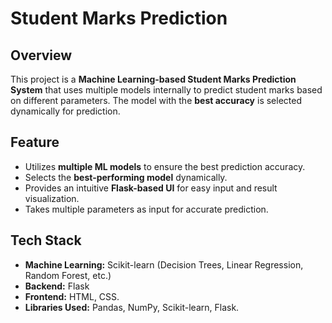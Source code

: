 
# Student Marks Prediction

## Overview
This project is a **Machine Learning-based Student Marks Prediction System** that uses multiple models internally to predict student marks based on different parameters. The model with the **best accuracy** is selected dynamically for prediction. 

## Feature
- Utilizes **multiple ML models** to ensure the best prediction accuracy.
- Selects the **best-performing model** dynamically.
- Provides an intuitive **Flask-based UI** for easy input and result visualization.
- Takes multiple parameters as input for accurate prediction.

## Tech Stack
- **Machine Learning:** Scikit-learn (Decision Trees, Linear Regression, Random Forest, etc.)
- **Backend:** Flask
- **Frontend:** HTML, CSS.
- **Libraries Used:** Pandas, NumPy, Scikit-learn, Flask.
